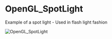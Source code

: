 # OpenGL_SpotLight
Example of a spot light - Used in flash light fashion

![OpenGL_SpotLight](https://user-images.githubusercontent.com/54217603/103486790-60595100-4dce-11eb-9137-655c933c0866.gif)

